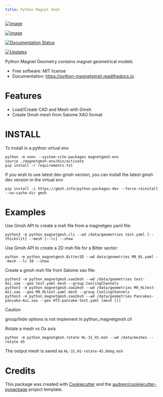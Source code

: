 ```yaml
---
title: Python Magnet Gmsh
---
```


[![image](https://img.shields.io/pypi/v/python_magnetgmsh.svg)](https://pypi.python.org/pypi/python_magnetgmsh)

[![image](https://img.shields.io/travis/Trophime/python_magnetgmsh.svg)](https://travis-ci.com/Trophime/python_magnetgmsh)

[![Documentation Status](https://readthedocs.org/projects/python-magnetgmsh/badge/?version=latest)](https://python-magnetgmsh.readthedocs.io/en/latest/?version=latest)

[![Updates](https://pyup.io/repos/github/Trophime/python_magnetgmsh/shield.svg)](https://pyup.io/repos/github/Trophime/python_magnetgmsh/)

Python Magnet Geometry contains magnet geometrical models

-   Free software: MIT license
-   Documentation: <https://python-magnetgmsh.readthedocs.io>.

Features
========

-   Load/Create CAD and Mesh with Gmsh
-   Create Gmsh mesh from Salome XAO format

INSTALL
=======

To install in a python virtual env

```
python -m venv --system-site-packages magnetgmsh-env
source ./magnetgmsh-env/bin/activate
pip install -r requirements.txt
```

If you wish to use latest dev gmsh version, you can install the latest gmsh dev version in the virtual env 

```
pip install -i https://gmsh.info/python-packages-dev --force-reinstall --no-cache-dir gmsh
```


Examples
========

Use Gmsh API to create a msh file from a magnetgeo yaml file:

```
python3 -m python_magnetgmsh.cli --wd /data/geometries test.yaml [--thickslit] --mesh [--lc] --show
```

Use Gmsh API to create a 2D msh file for a Bitter sector:

```
python -m python_magnetgmsh.Bitter2D --wd data/geometries M9_Bi.yaml --mesh --lc 20 --show
```



Create a gmsh msh file from Salome xao file:

```
python3 -m python_magnetgmsh.xao2msh --wd /data/geometries test-Axi.xao --geo test.yaml mesh --group CoolingChannels
python3 -m python_magnetgmsh.xao2msh --wd /data/geometries M9_HLtest-Axi.xao --geo M9_HLtest.yaml mesh --group CoolingChannels
python3 -m python_magnetgmsh.xao2msh --wd /data/geometries Pancakes-pancake-Axi.xao --geo HTS-pancake-test.yaml [mesh []]
```

> [!CAUTION]
> group/hide options is not implement in python_magnetgmsh.cli

Rotate a mesh vs Ox axis

```
python -m python_magnetgmsh.rotate HL-31_H1.msh --wd /data/meshes --rotate 45
```

The output mesh is saved as `HL-31_H1-rotate-45.0deg.msh`

Credits
=======

This package was created with
[Cookiecutter](https://github.com/audreyr/cookiecutter) and the
[audreyr/cookiecutter-pypackage](https://github.com/audreyr/cookiecutter-pypackage)
project template.
